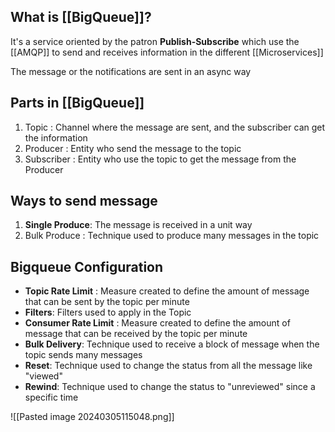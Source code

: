 
## What is [[BigQueue]]?

It's a service oriented by the patron **Publish-Subscribe** which use the [[AMQP]] to send and receives information in the different [[Microservices]]

The message or the notifications are sent in an async way
## Parts in [[BigQueue]]

1. Topic : Channel where the message are sent, and the subscriber can get the information
2. Producer : Entity who send the message to the topic 
3. Subscriber : Entity who use the topic to get the message from the Producer
## Ways to send message

1. **Single Produce**:
		The message is received in a unit way
2. Bulk Produce :
		Technique used to produce many messages in the topic

## Bigqueue Configuration

- **Topic Rate Limit** : Measure created to define the amount of message that can be sent by the topic per minute
- **Filters**: Filters used to apply in the Topic
- **Consumer Rate Limit** : Measure created to define the amount of message that can be received by the topic per minute
- **Bulk Delivery**: Technique used to receive a block of message when the topic sends many messages
- **Reset**: Technique used to change the status from all the message like "viewed"
- **Rewind**: Technique used to change the status to "unreviewed" since a specific time

![[Pasted image 20240305115048.png]]